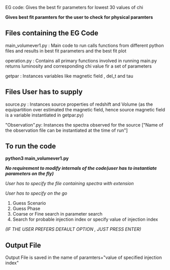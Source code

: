 EG code: Gives the best fir parameters for lowest 30 values of chi

**Gives best fit paramters for the user to check for physical paramters**

##  Files containing the EG Code ##
main_volumever1.py : Main code to run calls functions from different python files and results in best fit parameters and the best fit plot

operation.py  : Contains all primary functions involved in running main.py returns luminosity and corresponding chi value fir a set of parameters

getpar        : Instances variables like magnetic field , del_t and tau

## Files User has to supply ##
source.py     : Instances source properties of redshift and Volume (as the equipartition over estimated the magnetic field, hence source magnetic field is a variable instantiated in getpar.py)


"Observation".py: Instances the spectra observed for the source ["Name of the observation file can be instantiated at the time of run"]

## To run the code ##
**python3 main_volumever1.py**

**_No requirement to modify internals of the code(user has to instantiate parameters on the fly)_**

_User has to specify the file containing spectra with extension_

_User has to specify on the go_ 
1. Guess Scenario
2. Guess Phase
3. Coarse or Fine search in parameter search
4. Search for probable injection index or specify value of injection index

_(IF THE USER PREFERS DEFAULT OPTION , JUST PRESS ENTER)_

## Output File ##
Output File is saved in the name of paramters+"value of specified injection index"


